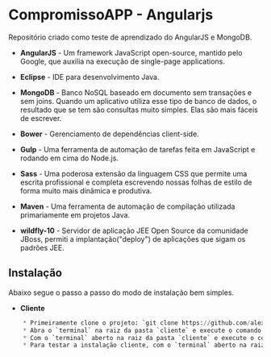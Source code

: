 # CompromissoAPP - Angularjs
Repositório criado como teste de aprendizado do AngularJS e MongoDB.

* **AngularJS** - Um framework JavaScript open-source, mantido pelo Google, que auxilia na execução de single-page applications.

* **Eclipse** - IDE para desenvolvimento Java.

* **MongoDB** - Banco NoSQL baseado em documento sem transações e sem joins. Quando um aplicativo utiliza esse tipo de banco de dados, o resultado que se tem são consultas muito simples. Elas são mais fáceis de escrever.

* **Bower** - Gerenciamento de dependências client-side.

* **Gulp** - Uma ferramenta de automação de tarefas feita em JavaScript e rodando em cima do Node.js.

* **Sass** - Uma poderosa extensão da linguagem CSS que permite uma escrita profissional e completa escrevendo nossas folhas de estilo de forma muito mais dinâmica e produtiva.

* **Maven** - Uma ferramenta de automação de compilação utilizada primariamente em projetos Java.

* **wildfly-10** - Servidor de aplicação JEE Open Source da comunidade JBoss, permiti a implantação("deploy") de aplicações que sigam os padrões JEE.

## Instalação
Abaixo segue o passo a passo do modo de instalação bem simples.

* **Cliente**
```python
    * Primeiramente clone o projeto: `git clone https://github.com/alexandremartinsbsb/compromissoappangularjs.git`.
    * Abra o `terminal` na raiz da pasta `cliente` e execute o comando `npm install`.
    * Com o `terminal` aberto na raiz da pasta `cliente` e execute o comando `bower install`.
    * Para testar a instalação cliente, com o `terminal` aberto na raiz da pasta `cliente` e execute o comando `gulp start-dev`.
```
